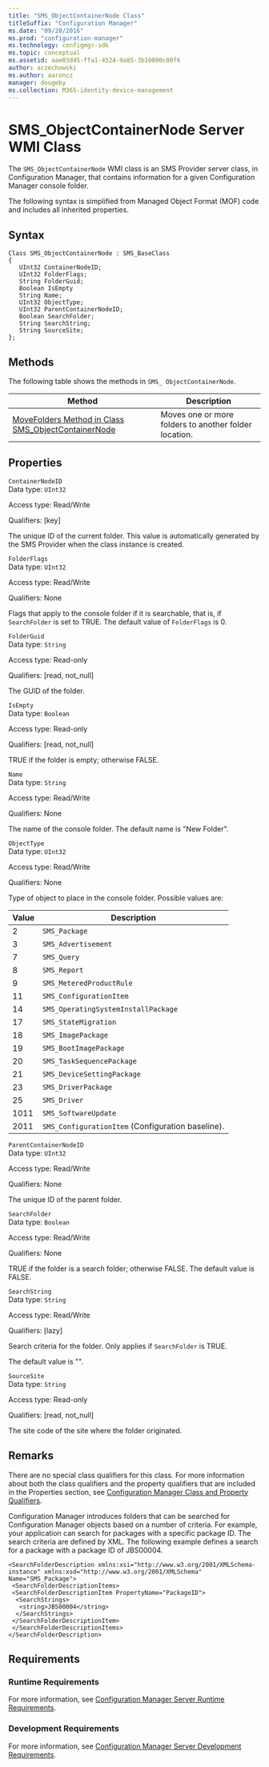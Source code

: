 ```yaml
---
title: "SMS_ObjectContainerNode Class"
titleSuffix: "Configuration Manager"
ms.date: "09/20/2016"
ms.prod: "configuration-manager"
ms.technology: configmgr-sdk
ms.topic: conceptual
ms.assetid: aae03d45-ffa1-4524-9a85-3b10000c00f6
author: aczechowski
ms.author: aaroncz
manager: dougeby
ms.collection: M365-identity-device-management
---
```

# SMS_ObjectContainerNode Server WMI Class
The `SMS_ObjectContainerNode` WMI class is an SMS Provider server class, in Configuration Manager, that contains information for a given Configuration Manager console folder.  

 The following syntax is simplified from Managed Object Format (MOF) code and includes all inherited properties.  

## Syntax  

```  
Class SMS_ObjectContainerNode : SMS_BaseClass  
{  
   UInt32 ContainerNodeID;  
   UInt32 FolderFlags;  
   String FolderGuid;   
   Boolean IsEmpty  
   String Name;  
   UInt32 ObjectType;  
   UInt32 ParentContainerNodeID;  
   Boolean SearchFolder;  
   String SearchString;  
   String SourceSite;  
};  
```  

## Methods  
 The following table shows the methods in `SMS_ ObjectContainerNode`.  

|Method|Description|  
|------------|-----------------|  
|[MoveFolders Method in Class SMS_ObjectContainerNode](../../../../../develop/reference/core/servers/console/movefolders-method-in-class-sms_objectcontainernode.md)|Moves one or more folders to another folder location.|  

## Properties  
 `ContainerNodeID`  
 Data type: `UInt32`  

 Access type: Read/Write  

 Qualifiers: [key]  

 The unique ID of the current folder. This value is automatically generated by the SMS Provider when the class instance is created.  

 `FolderFlags`  
 Data type: `UInt32`  

 Access type: Read/Write  

 Qualifiers: None  

 Flags that apply to the console folder if it is searchable, that is, if `SearchFolder` is set to TRUE. The default value of `FolderFlags` is 0.  

 `FolderGuid`  
 Data type: `String`  

 Access type: Read-only  

 Qualifiers: [read, not_null]  

 The GUID of the folder.  

 `IsEmpty`  
 Data type: `Boolean`  

 Access type: Read-only  

 Qualifiers: [read, not_null]  

 TRUE if the folder is empty; otherwise FALSE.  

 `Name`  
 Data type: `String`  

 Access type: Read/Write  

 Qualifiers: None  

 The name of the console folder. The default name is "New Folder".  

 `ObjectType`  
 Data type: `UInt32`  

 Access type: Read/Write  

 Qualifiers: None  

 Type of object to place in the console folder. Possible values are:  

|Value|Description|  
|-----------|-----------------|  
|2|`SMS_Package`|  
|3|`SMS_Advertisement`|  
|7|`SMS_Query`|  
|8|`SMS_Report`|  
|9|`SMS_MeteredProductRule`|  
|11|`SMS_ConfigurationItem`|  
|14|`SMS_OperatingSystemInstallPackage`|  
|17|`SMS_StateMigration`|  
|18|`SMS_ImagePackage`|  
|19|`SMS_BootImagePackage`|  
|20|`SMS_TaskSequencePackage`|  
|21|`SMS_DeviceSettingPackage`|  
|23|`SMS_DriverPackage`|  
|25|`SMS_Driver`|  
|1011|`SMS_SoftwareUpdate`|  
|2011|`SMS_ConfigurationItem` (Configuration baseline).|  

 `ParentContainerNodeID`  
 Data type: `UInt32`  

 Access type: Read/Write  

 Qualifiers: None  

 The unique ID of the parent folder.  

 `SearchFolder`  
 Data type: `Boolean`  

 Access type: Read/Write  

 Qualifiers: None  

 TRUE if the folder is a search folder; otherwise FALSE. The default value is FALSE.  

 `SearchString`  
 Data type: `String`  

 Access type: Read/Write  

 Qualifiers: [lazy]  

 Search criteria for the folder. Only applies if `SearchFolder` is TRUE.  

 The default value is "".  

 `SourceSite`  
 Data type: `String`  

 Access type: Read-only  

 Qualifiers: [read, not_null]  

 The site code of the site where the folder originated.  

## Remarks  
 There are no special class qualifiers for this class. For more information about both the class qualifiers and the property qualifiers that are included in the Properties section, see [Configuration Manager Class and Property Qualifiers](../../../../../develop/reference/misc/class-and-property-qualifiers.md).  

 Configuration Manager introduces folders that can be searched for Configuration Manager objects based on a number of criteria. For example, your application can search for packages with a specific package ID. The search criteria are defined by XML. The following example defines a search for a package with a package ID of JBS00004.  

```  
<SearchFolderDescription xmlns:xsi="http://www.w3.org/2001/XMLSchema-instance" xmlns:xsd="http://www.w3.org/2001/XMLSchema" Name="SMS_Package">  
 <SearchFolderDescriptionItems>  
 <SearchFolderDescriptionItem PropertyName="PackageID">  
  <SearchStrings>  
   <string>JBS00004</string>  
  </SearchStrings>   
 </SearchFolderDescriptionItem>  
 </SearchFolderDescriptionItems>  
</SearchFolderDescription>  
```  

## Requirements  

### Runtime Requirements  
 For more information, see [Configuration Manager Server Runtime Requirements](../../../../../develop/core/reqs/server-runtime-requirements.md).  

### Development Requirements  
 For more information, see [Configuration Manager Server Development Requirements](../../../../../develop/core/reqs/server-development-requirements.md).  
